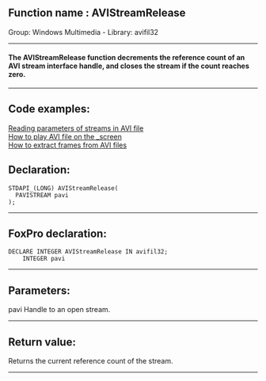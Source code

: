 
## Function name : AVIStreamRelease
Group: Windows Multimedia - Library: avifil32    
***  


#### The AVIStreamRelease function decrements the reference count of an AVI stream interface handle, and closes the stream if the count reaches zero.
***  


## Code examples:
[Reading parameters of streams in AVI file](../../samples/sample_429.md)  
[How to play AVI file on the _screen](../../samples/sample_430.md)  
[How to extract frames from AVI files](../../samples/sample_484.md)  

## Declaration:
```foxpro  
STDAPI_(LONG) AVIStreamRelease(
  PAVISTREAM pavi
);  
```  
***  


## FoxPro declaration:
```foxpro  
DECLARE INTEGER AVIStreamRelease IN avifil32;
	INTEGER pavi  
```  
***  


## Parameters:
pavi
Handle to an open stream.
  
***  


## Return value:
Returns the current reference count of the stream.  
***  

